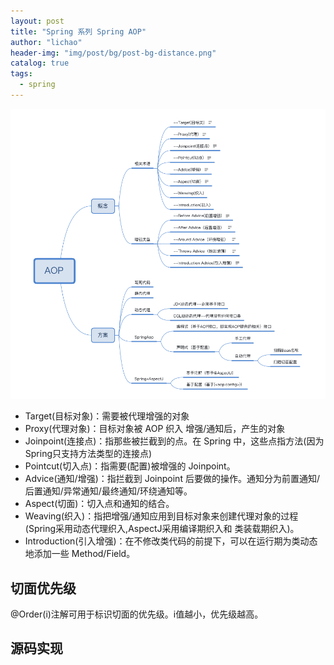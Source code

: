 ```yaml
---
layout: post
title: "Spring 系列 Spring AOP"
author: "lichao"
header-img: "img/post/bg/post-bg-distance.png"
catalog: true
tags:
  - spring
---
```

![dubbo](/img/spring/8.png)


* Target(目标对象)：需要被代理增强的对象
* Proxy(代理对象)：目标对象被 AOP 织入 增强/通知后，产生的对象
* Joinpoint(连接点)：指那些被拦截到的点。在 Spring 中，这些点指方法(因为Spring只支持方法类型的连接点)
* Pointcut(切入点)：指需要(配置)被增强的 Joinpoint。
* Advice(通知/增强)：指拦截到 Joinpoint 后要做的操作。通知分为前置通知/后置通知/异常通知/最终通知/环绕通知等。
* Aspect(切面)：切入点和通知的结合。
* Weaving(织入)：指把增强/通知应用到目标对象来创建代理对象的过程(Spring采用动态代理织入,AspectJ采用编译期织入和 类装载期织入)。
* Introduction(引入增强)：在不修改类代码的前提下，可以在运行期为类动态地添加一些 Method/Field。

## 切面优先级

@Order(i)注解可用于标识切面的优先级。i值越小，优先级越高。

## 源码实现

